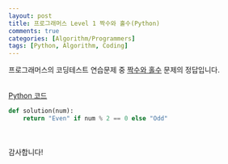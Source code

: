 ```yaml
---
layout: post
title: 프로그래머스 Level 1 짝수와 홀수(Python)
comments: true
categories: [Algorithm/Programmers]
tags: [Python, Algorithm, Coding]
---
```


프로그래머스의 코딩테스트 연습문제 중 [짝수와 홀수](https://programmers.co.kr/learn/courses/30/lessons/12937) 문제의 정답입니다.
<br><br>

<u> Python 코드</u>
<br>

```python
def solution(num):
    return "Even" if num % 2 == 0 else "Odd"
```

<br><br>
감사합니다!

